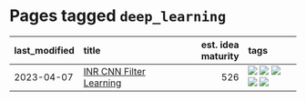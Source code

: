 # Pages tagged `deep_learning`

|last_modified|title|est. idea maturity|tags
|:---|:---|---:|:---|
|2023-04-07|[INR CNN Filter Learning](../INR_CNN_filter_learning.md)|526|[![](https://img.shields.io/badge/tag-CNN-467a7)](../tags/CNN.md) [![](https://img.shields.io/badge/tag-INR-bbc42)](../tags/INR.md) [![](https://img.shields.io/badge/tag-deep_learning-ca4f5a)](../tags/deep_learning.md) [![](https://img.shields.io/badge/tag-experimental-82d6e)](../tags/experimental.md) [![](https://img.shields.io/badge/tag-filter_learning-274569)](../tags/filter_learning.md)|